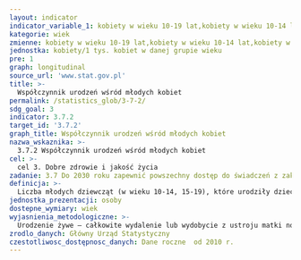 ```yaml
---
layout: indicator
indicator_variable_1: kobiety w wieku 10-19 lat,kobiety w wieku 10-14 lat,kobiety w wieku 15-19 lat
kategorie: wiek
zmienne: kobiety w wieku 10-19 lat,kobiety w wieku 10-14 lat,kobiety w wieku 15-19 lat
jednostka: kobiety/1 tys. kobiet w danej grupie wieku
pre: 1
graph: longitudinal
source_url: 'www.stat.gov.pl'
title: >-
  Współczynnik urodzeń wśród młodych kobiet
permalink: /statistics_glob/3-7-2/
sdg_goal: 3
indicator: 3.7.2
target_id: '3.7.2'
graph_title: Współczynnik urodzeń wśród młodych kobiet
nazwa_wskaznika: >-
  3.7.2 Współczynnik urodzeń wśród młodych kobiet
cel: >-
  cel 3. Dobre zdrowie i jakość życia
zadanie: 3.7 Do 2030 roku zapewnić powszechny dostęp do świadczeń z zakresu zdrowia seksualnego reprodukcyjnego, w tym planowania rodziny, informacji i edukacji oraz włączyć zdrowie reprodukcyjne do krajowych strategii i programów
definicja: >-
  Liczba młodych dziewcząt (w wieku 10-14, 15-19), które urodziły dziecko, w przeliczeniu na 1000 dziewcząt w danej grupie wieku.
jednostka_prezentacji: osoby
dostepne_wymiary: wiek
wyjasnienia_metodologiczne: >-
  Urodzenie żywe – całkowite wydalenie lub wydobycie z ustroju matki noworodka, niezależnie od okresu trwania ciąży, który po takim oddzieleniu oddycha bądź wykazuje jakiekolwiek inne oznaki życia, jak czynność serca, tętnienie pępowiny lub wyraźne skurcze mięśni zależnych od woli (mięśni szkieletowych), bez względu na to, czy sznur pępowiny został przecięty lub łożysko zostało oddzielone  każdy taki noworodek jest uważany za żywo urodzonego.Źródłem danych o urodzeniach jest, wykorzystywany wtórnie przez statystykę publiczną, dokument podstawowy Ministerstwa Zdrowia „Karta urodzenia” (Rozporządzenie Ministra Zdrowia w sprawie wzorów karty urodzenia i karty martwego urodzenia Dz. U. z 2015, poz. 171).
zrodlo_danych: Główny Urząd Statystyczny
czestotliwosc_dostępnosc_danych: Dane roczne  od 2010 r.
---
```

